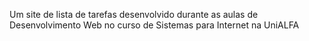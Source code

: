 Um site de lista de tarefas desenvolvido durante as aulas de Desenvolvimento Web no curso de Sistemas para Internet na UniALFA
